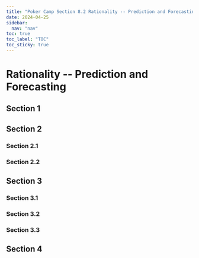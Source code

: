 ```yaml
---
title: "Poker Camp Section 8.2 Rationality -- Prediction and Forecasting"
date: 2024-04-25
sidebar:
  nav: "nav"
toc: true
toc_label: "TOC"
toc_sticky: true
---
```


# Rationality -- Prediction and Forecasting

## Section 1

## Section 2
### Section 2.1
### Section 2.2


## Section 3
### Section 3.1
### Section 3.2
### Section 3.3

## Section 4
